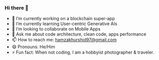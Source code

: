 ### Hi there 👋
<!--
**hamzakhurshid12/hamzakhurshid12** is a ✨ _special_ ✨ repository because its `README.md` (this file) appears on your GitHub profile.

Here are some ideas to get you started:
-->

- 🔭 I’m currently working on a blockchain super-app
- 🌱 I’m currently learning User-centric Generative AIs
- 👯 I’m looking to collaborate on Mobile Apps
- 💬 Ask me about code architecture, clean code, apps performance
- 📫 How to reach me: hamzakhurshid97@gmail.com
- 😄 Pronouns: He/Him
- ⚡ Fun fact: When not coding, I am a hobbyist photographer & traveler.
